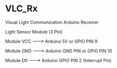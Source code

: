 # VLC_Rx
Visual Light Communication Arduino Receiver

Light Sensor Module [3 Pin]

Module VCC ---> Arduino 5V or GPIO PIN 9

Module GND ---> Arduino GND PIN or GPIO PIN 10

Module D0 ---> Arduino GPIO PIN 2 (Interrupt Pin)

